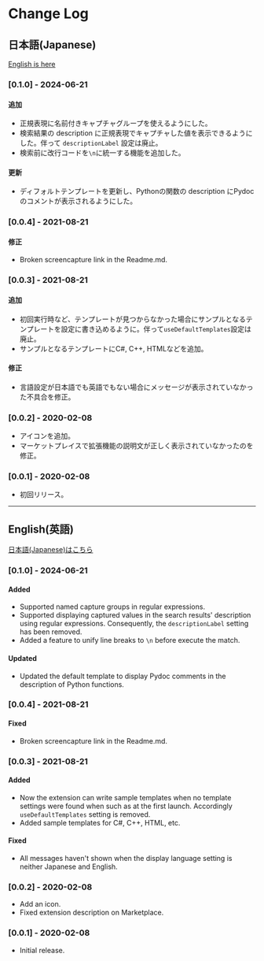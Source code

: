 # Change Log

## 日本語(Japanese)

[English is here](#english英語)

### [0.1.0] - 2024-06-21

#### 追加
- 正規表現に名前付きキャプチャグループを使えるようにした。
- 検索結果の description に正規表現でキャプチャした値を表示できるようにした。伴って `descriptionLabel` 設定は廃止。
- 検索前に改行コードを`\n`に統一する機能を追加した。

#### 更新
- ディフォルトテンプレートを更新し、Pythonの関数の description にPydocのコメントが表示されるようにした。

### [0.0.4] - 2021-08-21

#### 修正
- Broken screencapture link in the Readme.md.

### [0.0.3] - 2021-08-21

#### 追加
- 初回実行時など、テンプレートが見つからなかった場合にサンプルとなるテンプレートを設定に書き込めるように。伴って`useDefaultTemplates`設定は廃止。
- サンプルとなるテンプレートにC#, C++, HTMLなどを追加。

#### 修正
- 言語設定が日本語でも英語でもない場合にメッセージが表示されていなかった不具合を修正。

### [0.0.2] - 2020-02-08

- アイコンを追加。
- マーケットプレイスで拡張機能の説明文が正しく表示されていなかったのを修正。

### [0.0.1] - 2020-02-08

- 初回リリース。










-----










## English(英語)

[日本語(Japanese)はこちら](#日本語japanese)

### [0.1.0] - 2024-06-21

#### Added
- Supported named capture groups in regular expressions.
- Supported displaying captured values in the search results' description using regular expressions. Consequently, the `descriptionLabel` setting has been removed.
- Added a feature to unify line breaks to `\n` before execute the match.

#### Updated
- Updated the default template to display Pydoc comments in the description of Python functions.

### [0.0.4] - 2021-08-21

#### Fixed
- Broken screencapture link in the Readme.md.

### [0.0.3] - 2021-08-21

#### Added
- Now the extension can write sample templates when no template settings were found when such as at the first launch. Accordingly `useDefaultTemplates` setting is removed.
- Added sample templates for C#, C++, HTML, etc.

#### Fixed
- All messages haven't shown when the display language setting is neither Japanese and English.

### [0.0.2] - 2020-02-08

- Add an icon.
- Fixed extension description on Marketplace.

### [0.0.1] - 2020-02-08

- Initial release.